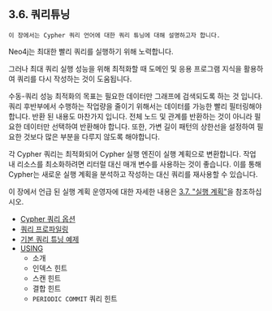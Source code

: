 ## 3.6. 쿼리튜닝

```
이 장에서는 Cypher 쿼리 언어에 대한 쿼리 튜닝에 대해 설명하고자 합니다.
```

Neo4j는 최대한 빨리 쿼리를 실행하기 위해 노력합니다.

그러나 최대 쿼리 실행 성능을 위해 최적화할 때 도메인 및 응용 프로그램 지식을 활용하여 쿼리를 다시 작성하는 것이 도움됩니다.

수동-쿼리 성능 최적화의 목표는 필요한 데이터만 그래프에 검색되도록 하는 것 입니다. 쿼리 후반부에서 수행하는 작업량을 줄이기 위해서는 데이터를 가능한 빨리 필터링해야 합니다. 반환 된 내용도 마찬가지 입니다. 전체 노드 및 관계를 반환하는 것이 아니라 필요한 데이터만 선택하여 반환해야 합니다. 또한, 가변 길이 패턴의 상한선을 설정하여 필요한 것보다 많은 부분을 다루지 않도록 해야합니다.

각 Cypher 쿼리는 최적화되어 Cypher 실행 엔진이 실행 계획으로 변환합니다. 작업 내 리소스를 최소화하려면 리터럴 대신 매개 변수를 사용하는 것이 좋습니다. 이를 통해 Cypher는 새로운 실행 계획을 분석하고 작성하는 대신 쿼리를 재사용할 수 있습니다.

이 장에서 언급 된 실행 계획 운영자에 대한 자세한 내용은 [3.7. "실행 계획"](https://mossupport.github.io/developer-manual/cypher/execution-plans/execution-plans.html)을 참조하십시오.

+ [Cypher 쿼리 옵션](query-tuning/cypher-query-options.md)
+ [쿼리 프로파일링](query-tuning/how-do-i-profile-a-query.md)
+ [기본 쿼리 튜닝 예제](query-tuning/basic-query-tuning-example.md)
+ [USING](query-tuning/using.md)
	+ 소개
	+ 인덱스 힌트
	+ 스캔 힌트
	+ 결합 힌트
	+ ```PERIODIC COMMIT``` 쿼리 힌트 